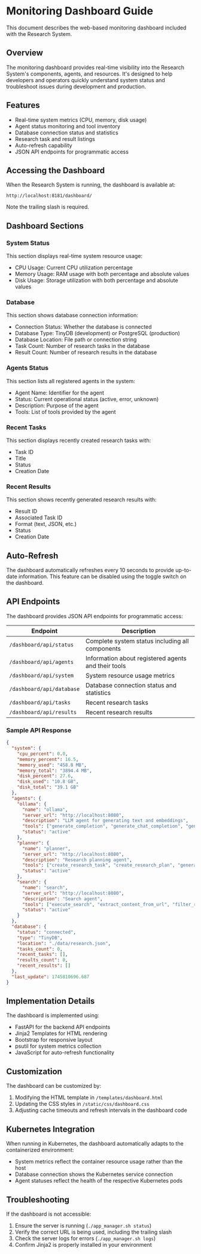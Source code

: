 # Monitoring Dashboard Guide

This document describes the web-based monitoring dashboard included with the Research System.

## Overview

The monitoring dashboard provides real-time visibility into the Research System's components, agents, and resources. It's designed to help developers and operators quickly understand system status and troubleshoot issues during development and production.

## Features

- Real-time system metrics (CPU, memory, disk usage)
- Agent status monitoring and tool inventory
- Database connection status and statistics
- Research task and result listings
- Auto-refresh capability
- JSON API endpoints for programmatic access

## Accessing the Dashboard

When the Research System is running, the dashboard is available at:

```
http://localhost:8181/dashboard/
```

Note the trailing slash is required.

## Dashboard Sections

### System Status

This section displays real-time system resource usage:

- CPU Usage: Current CPU utilization percentage
- Memory Usage: RAM usage with both percentage and absolute values
- Disk Usage: Storage utilization with both percentage and absolute values

### Database

This section shows database connection information:

- Connection Status: Whether the database is connected
- Database Type: TinyDB (development) or PostgreSQL (production)
- Database Location: File path or connection string
- Task Count: Number of research tasks in the database
- Result Count: Number of research results in the database

### Agents Status

This section lists all registered agents in the system:

- Agent Name: Identifier for the agent
- Status: Current operational status (active, error, unknown)
- Description: Purpose of the agent
- Tools: List of tools provided by the agent

### Recent Tasks

This section displays recently created research tasks with:

- Task ID
- Title
- Status
- Creation Date

### Recent Results

This section shows recently generated research results with:

- Result ID
- Associated Task ID
- Format (text, JSON, etc.)
- Status
- Creation Date

## Auto-Refresh

The dashboard automatically refreshes every 10 seconds to provide up-to-date information. This feature can be disabled using the toggle switch on the dashboard.

## API Endpoints

The dashboard provides JSON API endpoints for programmatic access:

| Endpoint | Description |
|----------|-------------|
| `/dashboard/api/status` | Complete system status including all components |
| `/dashboard/api/agents` | Information about registered agents and their tools |
| `/dashboard/api/system` | System resource usage metrics |
| `/dashboard/api/database` | Database connection status and statistics |
| `/dashboard/api/tasks` | Recent research tasks |
| `/dashboard/api/results` | Recent research results |

### Sample API Response

```json
{
  "system": {
    "cpu_percent": 0.0,
    "memory_percent": 16.5,
    "memory_used": "458.8 MB",
    "memory_total": "3894.4 MB",
    "disk_percent": 27.6,
    "disk_used": "10.8 GB",
    "disk_total": "39.1 GB"
  },
  "agents": {
    "ollama": {
      "name": "ollama",
      "server_url": "http://localhost:8080",
      "description": "LLM agent for generating text and embeddings",
      "tools": ["generate_completion", "generate_chat_completion", "generate_embeddings", "extract_content", "assess_relevance", "generate_plan"],
      "status": "active"
    },
    "planner": {
      "name": "planner",
      "server_url": "http://localhost:8080",
      "description": "Research planning agent",
      "tools": ["create_research_task", "create_research_plan", "generate_plan_for_task"],
      "status": "active"
    },
    "search": {
      "name": "search",
      "server_url": "http://localhost:8080",
      "description": "Search agent",
      "tools": ["execute_search", "extract_content_from_url", "filter_results"],
      "status": "active"
    }
  },
  "database": {
    "status": "connected",
    "type": "TinyDB",
    "location": "./data/research.json",
    "tasks_count": 0,
    "recent_tasks": [],
    "results_count": 0,
    "recent_results": []
  },
  "last_update": 1745810696.687
}
```

## Implementation Details

The dashboard is implemented using:

- FastAPI for the backend API endpoints
- Jinja2 Templates for HTML rendering
- Bootstrap for responsive layout
- psutil for system metrics collection
- JavaScript for auto-refresh functionality

## Customization

The dashboard can be customized by:

1. Modifying the HTML template in `/templates/dashboard.html`
2. Updating the CSS styles in `/static/css/dashboard.css`
3. Adjusting cache timeouts and refresh intervals in the dashboard code

## Kubernetes Integration

When running in Kubernetes, the dashboard automatically adapts to the containerized environment:

- System metrics reflect the container resource usage rather than the host
- Database connection shows the Kubernetes service connection
- Agent statuses reflect the health of the respective Kubernetes pods

## Troubleshooting

If the dashboard is not accessible:

1. Ensure the server is running (`./app_manager.sh status`)
2. Verify the correct URL is being used, including the trailing slash
3. Check the server logs for errors (`./app_manager.sh logs`)
4. Confirm Jinja2 is properly installed in your environment